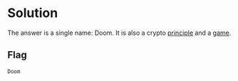 Solution
========

The answer is a single name: Doom. It is also a crypto [principle](https://moxie.org/blog/the-cryptographic-doom-principle/) and a [game](http://doom.com/).


Flag
----

`Doom`
